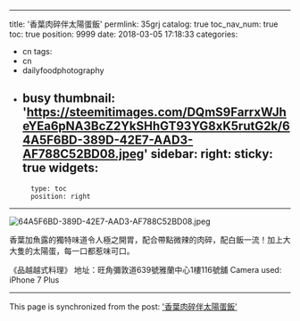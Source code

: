 
---
title: '香葉肉碎伴太陽蛋飯'
permlink: 35grj
catalog: true
toc_nav_num: true
toc: true
position: 9999
date: 2018-03-05 17:18:33
categories:
- cn
tags:
- cn
- dailyfoodphotography
- busy
thumbnail: 'https://steemitimages.com/DQmS9FarrxWJheYEa6pNA3BcZ2YkSHhGT93YG8xK5rutG2k/64A5F6BD-389D-42E7-AAD3-AF788C52BD08.jpeg'
sidebar:
    right:
        sticky: true
widgets:
    -
        type: toc
        position: right
---


![64A5F6BD-389D-42E7-AAD3-AF788C52BD08.jpeg](https://steemitimages.com/DQmS9FarrxWJheYEa6pNA3BcZ2YkSHhGT93YG8xK5rutG2k/64A5F6BD-389D-42E7-AAD3-AF788C52BD08.jpeg)





香葉加魚露的獨特味道令人極之開胃，配合帶點微辣的肉碎，配白飯一流！加上大大隻的太陽蛋，每一口都惹味可口。


《品越越式料理》
地址：旺角彌敦道639號雅蘭中心1樓116號舖
Camera used: iPhone 7 Plus

- - -

This page is synchronized from the post: ['香葉肉碎伴太陽蛋飯'](https://steemit.com/@htliao/35grj)
